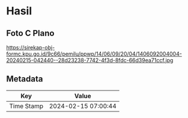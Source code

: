 # Hasil

## Foto C Plano

https://sirekap-obj-formc.kpu.go.id/9c66/pemilu/ppwp/14/06/09/20/04/1406092004004-20240215-042440--28d23238-7742-4f3d-8fdc-66d39ea71ccf.jpg


## Metadata

| Key        | Value               |
| ---------- | ------------------- |
| Time Stamp | 2024-02-15 07:00:44 |



